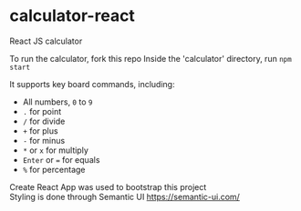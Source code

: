 # calculator-react
React JS calculator 

To run the calculator, fork this repo
Inside the 'calculator' directory, run `npm start`

It supports key board commands, including:
- All numbers, `0` to `9`
- `.` for point
- `/` for divide
- `+` for plus
- `-` for minus
- `*` or `x` for multiply
- `Enter` or `=` for equals
- `%` for percentage


Create React App was used to bootstrap this project  
Styling is done through Semantic UI https://semantic-ui.com/
